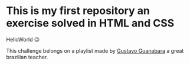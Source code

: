 # This is my first repository an exercise solved in HTML and CSS
 
HelloWorld 😉

This challenge belongs on a playlist made by [Gustavo Guanabara](https://github.com/gustavoguanabara) a great brazilian teacher.   
